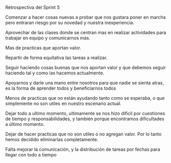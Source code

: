Retrospectiva del Sprint 5

Comenzar a hacer cosas nuevas a probar que nos gustara poner en marcha pero entraran riesgo por su novedad y nuestra inexperiencia. 

Aprovechar de las clases donde se centran mas en realizar actividades para trabajar en equipo y comunicarnos más.

Mas de practicas que aportan valor.

Repartir de forma equitativa las tareas a realizar.

Seguir haciendo cosas buenas que nos aportan valor y que debemos seguir haciendo tal y como las hacemos actualmente.

Apoyarnos y darle una mano entre nosotros para que nadie se sienta atras, es la forma de aprender todos y beneficiarnos todos

Menos de practicas que no están ayudando tanto como se esperaba, o que simplemente no son utiles en nuestro escenario actual.

Dejar todo a ultimo momento, ultimamente se nos hizo dificil por cuestiones de tiempo y responsabilidades, y también porque encontramos dificultades a último momento.

Dejar de hacer practicas que no son utiles o no agregan valor. Por lo tanto hemos decidido eliminarlas completamente.

Falta mejorar la comunicación, y la distribución de tareas por fechas para llegar con todo a tiempo

